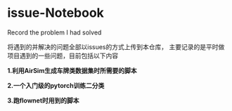 # issue-Notebook
Record the problem I had solved

将遇到的并解决的问题全部以issues的方式上传到本仓库，
主要记录的是平时做项目遇到的一些问题，目前包括以下内容


**1.利用AirSim生成车牌类数据集时所需要的脚本**

**2.一个入门级的pytorch训练二分类**

**3.跑flownet时用到的脚本**